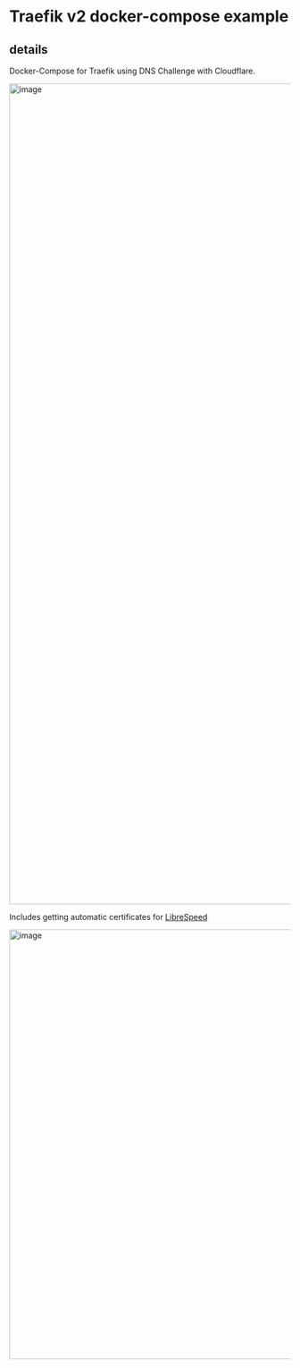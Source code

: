 # Traefik v2 docker-compose example

## details
Docker-Compose for Traefik using DNS Challenge with Cloudflare. 

<img width="1469" alt="image" src="https://user-images.githubusercontent.com/20583399/163053200-7ca3506a-eec0-4ec1-80d9-35645bf872f4.png">

Includes getting automatic certificates for [LibreSpeed](https://github.com/librespeed/speedtest) 

<img width="769" alt="image" src="https://user-images.githubusercontent.com/20583399/163053549-d759b3cd-6725-4151-b28c-90758a39d504.png">
